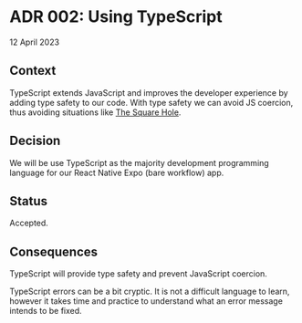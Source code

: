 # ADR 002: Using TypeScript

12 April 2023

## Context

TypeScript extends JavaScript and improves the developer experience by adding type safety to our code. With type safety we can avoid JS coercion, thus avoiding situations like [The Square Hole](https://www.youtube.com/watch?v=7haqnQvrYfI).

## Decision

We will be use TypeScript as the majority development programming language for our React Native Expo (bare workflow) app. 

## Status

Accepted.

## Consequences

TypeScript will provide type safety and prevent JavaScript coercion. 

TypeScript errors can be a bit cryptic. It is not a difficult language to learn, however it takes time and practice to understand what an error message intends to be fixed.

